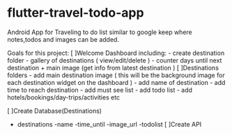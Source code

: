 # flutter-travel-todo-app
Android App for Traveling to do list similar to google keep where notes,todos and images can be added.

Goals for this project:
[ ]Welcome Dashboard including:
    - create destination folder
    - gallery of destinations ( view/edit/delete )
    - counter days until next destination + main image (get info from latest destination )
[ ]Destinations folders
    - add main destination image ( this will be the background image for each destination widget on the dashboard )
    - add name of destination
    - add time to reach destination
    - add must see list
    - add todo list
    - add hotels/bookings/day-trips/activities etc
    
[ ]Create Database(Destinations)
  - destinations
      -name
      -time_until
      -image_url
      -todolist
[ ]Create API
